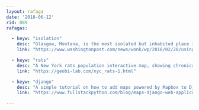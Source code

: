```yaml
---
layout: rafaga
date: '2018-06-12'
rid: 889
rafagas:

  - keyw: "isolation"
    desc: "Glasgow, Montana, is the most isolated but inhabited place in the USA with 3363 people and 4.5 hours from the closest metropolitan area"
    link: "https://www.washingtonpost.com/news/wonk/wp/2018/02/20/using-the-best-data-possible-we-set-out-to-find-the-middle-of-nowhere/"

  - keyw: "rats"
    desc: "A New York rats population interactive map, showing chronical issues with these little animals"
    link: "https://geobi-lab.com/nyc_rats-1.html"

  - keyw: "django"
    desc: "A simple tutorial on how to add maps powered by Mapbox to Django web applications"
    link: "https://www.fullstackpython.com/blog/maps-django-web-applications-projects-mapbox.html"

---
```


